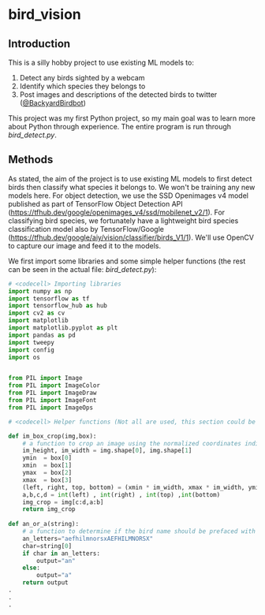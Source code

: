 # bird_vision
## Introduction
This is a silly hobby project to use existing ML models to:
  1. Detect any birds sighted by a webcam
  2. Identify which species they belongs to
  3. Post images and descriptions of the detected birds to twitter ([@BackyardBirdbot](https://twitter.com/BackyardBirdbot))

This project was my first Python project, so my main goal was to learn more about Python through experience. The entire program is run through *bird_detect.py*.

## Methods
As stated, the aim of the project is to use existing ML models to first detect birds then classify what species it belongs to. We won't be training any new models here. For object detection, we use the SSD Openimages v4 model published as part of TensorFlow Object Detection API (https://tfhub.dev/google/openimages_v4/ssd/mobilenet_v2/1). For classifying bird species, we fortunately have a lightweight bird species classification model also by TensorFlow/Google (https://tfhub.dev/google/aiy/vision/classifier/birds_V1/1). We'll use OpenCV to capture our image and feed it to the models. 

We first import some libraries and some simple helper functions (the rest can be seen in the actual file: *bird_detect.py*):

```python
# <codecell> Importing libraries
import numpy as np
import tensorflow as tf
import tensorflow_hub as hub
import cv2 as cv
import matplotlib
import matplotlib.pyplot as plt
import pandas as pd
import tweepy
import config
import os


from PIL import Image
from PIL import ImageColor
from PIL import ImageDraw
from PIL import ImageFont
from PIL import ImageOps

# <codecell> Helper functions (Not all are used, this section could be cleaned up)

def im_box_crop(img,box):
    # a function to crop an image using the normalized coordinates indicated by box output from the object detection model.
    im_height, im_width = img.shape[0], img.shape[1]
    ymin  = box[0]
    xmin  = box[1]
    ymax  = box[2]
    xmax  = box[3]
    (left, right, top, bottom) = (xmin * im_width, xmax * im_width, ymin * im_height, ymax * im_height)
    a,b,c,d = int(left) , int(right) , int(top) ,int(bottom)
    img_crop = img[c:d,a:b]
    return img_crop
    
def an_or_a(string):
    # a function to determine if the bird name should be prefaced with "a" or "an". Inspired by MIT course 6.0001 material (https://ocw.mit.edu/courses/electrical-engineering-and-computer-science/6-0001-introduction-to-computer-science-and-programming-in-python-fall-2016/)
    an_letters="aefhilmnorsxAEFHILMNORSX"
    char=string[0]
    if char in an_letters:
        output="an"
    else:
        output="a"
    return output
.
.
.
```
